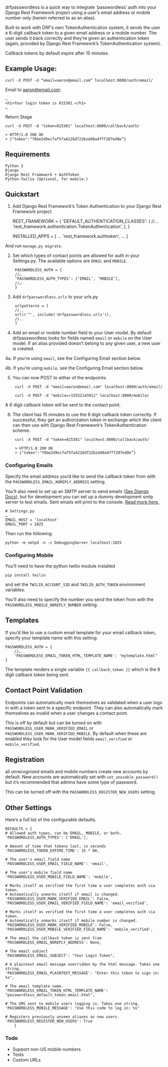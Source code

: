 drfpasswordless is a quick way to integrate ‘passwordless’ auth into your Django Rest Framework project using a user’s email address or mobile number only (herein referred to as an alias).

Built to work with DRF’s own TokenAuthentication system, it sends the user a 6-digit callback token to a given email address or a mobile number. The user sends it back correctly and they’re given an authentication token (again, provided by Django Rest Framework’s TokenAuthentication system).

Callback tokens by default expire after 15 minutes.

## Example Usage:

	curl -X POST -d “email=aaron@email.com” localhost:8000/auth/email/


Email to aaron@email.com:

	…
	<h1>Your login token is 815381.</h1>
	…

Return Stage

	curl -X POST -d "token=815381" localhost:8000/callback/auth/

	> HTTP/1.0 200 OK
	> {"token":"76be2d9ecfaf5fa4226d722bzdd8a4fff207ed0e”}

## Requirements

	Python 3
	Django
	Django Rest Framework + AuthToken
	Python-Twilio (Optional, for mobile.)

## Quickstart
1. Add Django Rest Framework’s Token Authentication to your Django Rest Framework project.

	REST_FRAMEWORK = {
			'DEFAULT_AUTHENTICATION_CLASSES': (
			//…
	   'rest_framework.authentication.TokenAuthentication',
	    ),
	}

	INSTALLED_APPS = [
    …
    'rest_framework.authtoken',
    …
	]

And run `manage.py migrate`.

2. Set which types of contact points are allowed for auth in your Settings.py. The available options are `EMAIL` and `MOBILE`.

		PASSWORDLESS_AUTH = {
	    //…
	    ‘PASSWORDLESS_AUTH_TYPES’: [‘EMAIL’, ‘MOBILE’],
	    //…
		}

3. Add `drfpasswordless.urls` to your urls.py

		urlpatterns = [
		//..
		url(r'^', include('drfpasswordless.urls')),
		//..
		]

4. Add an email or mobile number field to your User model. By default drfpasswordless looks for fields named `email` or `mobile` on the User model. If an alias provided doesn’t belong to any given user, a new user is created.

  4a. If you’re using `email`, see the Configuring Email section below.

  4b. If you’re using `mobile`, see the Configuring Email section below.

5. You can now POST to either of the endpoints:

		curl -X POST -d "email=aaron@email.com" localhost:8000/auth/email/

		curl -X POST -d "mobile=+15552143912" localhost:8000/mobile/

A 6 digit callback token will be sent to the contact point.

6. The client has 15 minutes to use the 6 digit callback token correctly. If successful, they get an authorization token in exchange which the client can then use with Django Rest Framework’s TokenAuthentication scheme.

		curl -X POST -d "token=815381" localhost:8000/callback/auth/

		> HTTP/1.0 200 OK
		> {"token":"76be2d9ecfaf5fa4226d722bzdd8a4fff207ed0e”}

### Configuring Emails
Specify the email address you’d like to send the callback token from with the `PASSWORDLESS_EMAIL_NOREPLY_ADDRESS` setting.

You’ll also need to set up an SMTP server to send emails ([See Django Docs](https://docs.djangoproject.com/en/1.10/topics/email/)), but for development you can set up a dummy development smtp server to test emails. Sent emails will print to the console. [Read more here.](https://docs.djangoproject.com/en/1.10/topics/email/#configuring-email-for-development)

	# Settings.py
	…
	EMAIL_HOST = 'localhost'
	EMAIL_PORT = 1025

Then run the following:

	python -m smtpd -n -c DebuggingServer localhost:1025

### Configuring Mobile
You’ll need to have the python twilio module installed

    pip install twilio

and set the `TWILIO_ACCOUNT_SID` and `TWILIO_AUTH_TOKEN` environment variables.

You’ll also need to specify the number you send the token from with the `PASSWORDLESS_MOBILE_NOREPLY_NUMBER` setting.

## Templates
If you’d like to use a custom email template for your email callback token, specify your template name with this setting:

	PASSWORDLESS_AUTH = {
		//…
		'PASSWORDLESS_EMAIL_TOKEN_HTML_TEMPLATE_NAME': "mytemplate.html"
	}

The template renders a single variable `{{ callback_token }}` which is the 6 digit callback token being sent.

## Contact Point Validation
Endpoints can automatically mark themselves as validated when a user logs in with a token sent to a specific endpoint. They can also automatically mark themselves as invalid when a user changes a contact point.

This is off by default but can be turned on with `PASSWORDLESS_USER_MARK_VERIFIED_EMAIL` or `PASSWORDLESS_USER_MARK_VERIFIED_MOBILE`. By default when these are enabled they look for the User model fields `email_verified` or `mobile_verified`.

## Registration
all unrecognized emails and mobile numbers create new accounts by default. New accounts are automatically set with `set_unusable_password()` but it’s recommended that admins have some type of password.

This can be turned off with the `PASSWORDLESS_REGISTER_NEW_USERS` setting.

## Other Settings
Here’s a full list of the configurable defaults.

	DEFAULTS = {
    # Allowed auth types, can be EMAIL, MOBILE, or both.
    'PASSWORDLESS_AUTH_TYPES': ['EMAIL'],

    # Amount of time that tokens last, in seconds
    'PASSWORDLESS_TOKEN_EXPIRE_TIME': 15 * 60,

    # The user's email field name
    'PASSWORDLESS_USER_EMAIL_FIELD_NAME': 'email',

    # The user's mobile field name
    'PASSWORDLESS_USER_MOBILE_FIELD_NAME': 'mobile',

    # Marks itself as verified the first time a user completes auth via token.
    # Automatically unmarks itself if email is changed.
    'PASSWORDLESS_USER_MARK_VERIFIED_EMAIL': False,
    'PASSWORDLESS_USER_EMAIL_VERIFIED_FIELD_NAME': 'email_verified',

    # Marks itself as verified the first time a user completes auth via token.
    # Automatically unmarks itself if mobile number is changed.
    'PASSWORDLESS_USER_MARK_VERIFIED_MOBILE': False,
    'PASSWORDLESS_USER_MOBILE_VERIFIED_FIELD_NAME': 'mobile_verified',

    # The email the callback token is sent from
    'PASSWORDLESS_EMAIL_NOREPLY_ADDRESS': None,

    # The email subject
    'PASSWORDLESS_EMAIL_SUBJECT': "Your Login Token",

    # A plaintext email message overridden by the html message. Takes one string.
    'PASSWORDLESS_EMAIL_PLAINTEXT_MESSAGE': "Enter this token to sign in: %s",

    # The email template name.
    'PASSWORDLESS_EMAIL_TOKEN_HTML_TEMPLATE_NAME': "passwordless_default_token_email.html",

    # The SMS sent to mobile users logging in. Takes one string.
    'PASSWORDLESS_MOBILE_MESSAGE': "Use this code to log in: %s"

    # Registers previously unseen aliases as new users.
    'PASSWORDLESS_REGISTER_NEW_USERS': True
		}


### Todo
- Support non-US mobile numbers
- Tests
- Custom URLs
